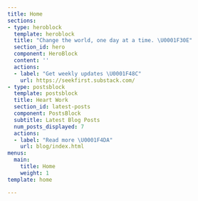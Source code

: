 ```yaml
---
title: Home
sections:
- type: heroblock
  template: heroblock
  title: "Change the world, one day at a time. \U0001F30E"
  section_id: hero
  component: HeroBlock
  content: ''
  actions:
  - label: "Get weekly updates \U0001F48C"
    url: https://seekfirst.substack.com/
- type: postsblock
  template: postsblock
  title: Heart Work
  section_id: latest-posts
  component: PostsBlock
  subtitle: Latest Blog Posts
  num_posts_displayed: 7
  actions:
  - label: "Read more \U0001F4DA"
    url: blog/index.html
menus:
  main:
    title: Home
    weight: 1
template: home

---
```

